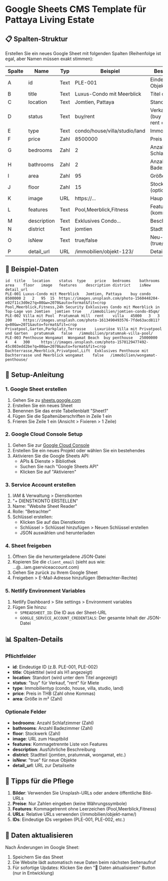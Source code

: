 # Google Sheets CMS Template für Pattaya Living Estate

## 📋 Spalten-Struktur

Erstellen Sie ein neues Google Sheet mit folgenden Spalten (Reihenfolge ist egal, aber Namen müssen exakt stimmen):

| Spalte | Name | Typ | Beispiel | Beschreibung |
|--------|------|-----|----------|--------------|
| A | id | Text | PLE-001 | Eindeutige ID des Objekts |
| B | title | Text | Luxus-Condo mit Meerblick | Titel des Objekts |
| C | location | Text | Jomtien, Pattaya | Standort/Adresse |
| D | status | Text | buy/rent | Verkaufsstatus (buy = Verkauf, rent = Miete) |
| E | type | Text | condo/house/villa/studio/land | Immobilientyp |
| F | price | Zahl | 8500000 | Preis in THB |
| G | bedrooms | Zahl | 2 | Anzahl Schlafzimmer |
| H | bathrooms | Zahl | 2 | Anzahl Badezimmer |
| I | area | Zahl | 95 | Größe in m² |
| J | floor | Zahl | 15 | Stockwerk (optional) |
| K | image | URL | https://... | Hauptbild-URL |
| L | features | Text | Pool,Meerblick,Fitness | Features (kommagetrennt) |
| M | description | Text | Exklusives Condo... | Beschreibung |
| N | district | Text | jomtien | Stadtteil |
| O | isNew | Text | true/false | Neu-Objekt (true/false) |
| P | detail_url | URL | /immobilien/objekt-123/ | Detail-URL |

## 📝 Beispiel-Daten

```
id	title	location	status	type	price	bedrooms	bathrooms	area	floor	image	features	description	district	isNew	detail_url
PLE-001	Luxus-Condo mit Meerblick	Jomtien, Pattaya	buy	condo	8500000	2	2	95	15	https://images.unsplash.com/photo-1560448204-e02f11c3d0e2?q=80&w=2070&auto=format&fit=crop	Pool,Meerblick,Fitness,24h Security	Exklusives Condo mit Meerblick in Top-Lage von Jomtien	jomtien	true	/immobilien/jomtien-condo-85qm/
PLE-002	Villa mit Pool	Pratumnak Hill	rent	villa	45000	3	3	200		https://images.unsplash.com/photo-1613490493576-7fde63acd811?q=80&w=2071&auto=format&fit=crop	Privatpool,Garten,Parkplatz,Terrasse	Luxuriöse Villa mit Privatpool und Garten	pratumnak	false	/immobilien/pratumnak-villa-pool/
PLE-003	Penthouse Wongamat	Wongamat Beach	buy	penthouse	25000000	4	4	300		https://images.unsplash.com/photo-1570129477492-45c003edd2be?q=80&w=2070&auto=format&fit=crop	Dachterrasse,Meerblick,Privatpool,Lift	Exklusives Penthouse mit Dachterrasse und Meerblick	wongamat	false	/immobilien/wongamat-penthouse/
```

## 🔧 Setup-Anleitung

### 1. Google Sheet erstellen
1. Gehen Sie zu [sheets.google.com](https://sheets.google.com)
2. Erstellen Sie ein neues Sheet
3. Benennen Sie das erste Tabellenblatt "Sheet1"
4. Fügen Sie die Spaltenüberschriften in Zeile 1 ein
5. Frieren Sie Zeile 1 ein (Ansicht > Fixieren > 1 Zeile)

### 2. Google Cloud Console Setup
1. Gehen Sie zur [Google Cloud Console](https://console.cloud.google.com/)
2. Erstellen Sie ein neues Projekt oder wählen Sie ein bestehendes
3. Aktivieren Sie die Google Sheets API:
   - APIs & Dienste > Bibliothek
   - Suchen Sie nach "Google Sheets API"
   - Klicken Sie auf "Aktivieren"

### 3. Service Account erstellen
1. IAM & Verwaltung > Dienstkonten
2. "+ DIENSTKONTO ERSTELLEN"
3. Name: "Website Sheet Reader"
4. Rolle: "Betrachter"
5. Schlüssel erstellen:
   - Klicken Sie auf das Dienstkonto
   - Schlüssel > Schlüssel hinzufügen > Neuen Schlüssel erstellen
   - JSON auswählen und herunterladen

### 4. Sheet freigeben
1. Öffnen Sie die heruntergeladene JSON-Datei
2. Kopieren Sie die `client_email` (sieht aus wie: ...@...iam.gserviceaccount.com)
3. Gehen Sie zurück zu Ihrem Google Sheet
4. Freigeben > E-Mail-Adresse hinzufügen (Betrachter-Rechte)

### 5. Netlify Environment Variables
1. Netlify Dashboard > Site settings > Environment variables
2. Fügen Sie hinzu:
   - `SPREADSHEET_ID`: Die ID aus der Sheet-URL
   - `GOOGLE_SERVICE_ACCOUNT_CREDENTIALS`: Der gesamte Inhalt der JSON-Datei

## 📊 Spalten-Details

### Pflichtfelder
- **id**: Eindeutige ID (z.B. PLE-001, PLE-002)
- **title**: Objekttitel (wird als H1 angezeigt)
- **location**: Standort (wird unter dem Titel angezeigt)
- **status**: "buy" für Verkauf, "rent" für Miete
- **type**: Immobilientyp (condo, house, villa, studio, land)
- **price**: Preis in THB (Zahl ohne Kommas)
- **area**: Größe in m² (Zahl)

### Optionale Felder
- **bedrooms**: Anzahl Schlafzimmer (Zahl)
- **bathrooms**: Anzahl Badezimmer (Zahl)
- **floor**: Stockwerk (Zahl)
- **image**: URL zum Hauptbild
- **features**: Kommagetrennte Liste von Features
- **description**: Ausführliche Beschreibung
- **district**: Stadtteil (jomtien, pratumnak, wongamat, etc.)
- **isNew**: "true" für neue Objekte
- **detail_url**: URL zur Detailseite

## 🎯 Tipps für die Pflege

1. **Bilder**: Verwenden Sie Unsplash-URLs oder andere öffentliche Bild-URLs
2. **Preise**: Nur Zahlen eingeben (keine Währungssymbole)
3. **Features**: Kommagetrennt ohne Leerzeichen (Pool,Meerblick,Fitness)
4. **URLs**: Relative URLs verwenden (/immobilien/objekt-name/)
5. **IDs**: Eindeutige IDs vergeben (PLE-001, PLE-002, etc.)

## 🔄 Daten aktualisieren

Nach Änderungen im Google Sheet:
1. Speichern Sie das Sheet
2. Die Website lädt automatisch neue Daten beim nächsten Seitenaufruf
3. Für sofortige Updates: Klicken Sie den "🔄 Daten aktualisieren" Button (nur in Entwicklung)
